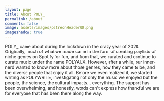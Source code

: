 ```yaml
---
layout: page
title: About POLY_
permalink: /about
comments: false
image: assets/images/patreonHeader00.png
imageshadow: true
---
```


POLY_ came about during the lockdown in the crazy year of 2020. Originally, much of what we made came in the form of creating playlists of niche genres on Spotify for fun, and from that, we curated and continue to curate music under the name POLYAUX. However, after a while, our inner-nerd wanted to know more about those genres, how they came to be, and the diverse people that enjoy it all. Before we even realized it, we started writing as POLYWRITE, investigating not only the music we enjoyed but the people, the science, the cultural impacts... everything. The support has been overwhelming, and honestly, words can't express how thankful we are for everyone that has been there along the way.

<!-- <a target="_blank" href="https://bootstrapstarter.com/jekyll-theme-memoirs/" class="btn btn-dark"> Get Memoirs for Jekyll &rarr;</a> -->
